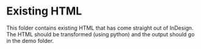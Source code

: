 # Existing HTML

This folder contains existing HTML that has come straight out of InDesign. The HTML should be transformed (using python) and the output should go in the demo folder.

